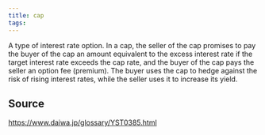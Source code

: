 ```yaml
---
title: cap
tags: 
---
```


A type of interest rate option. In a cap, the seller of the cap promises to pay the buyer of the cap an amount equivalent to the excess interest rate if the target interest rate exceeds the cap rate, and the buyer of the cap pays the seller an option fee (premium). The buyer uses the cap to hedge against the risk of rising interest rates, while the seller uses it to increase its yield.

## Source
https://www.daiwa.jp/glossary/YST0385.html